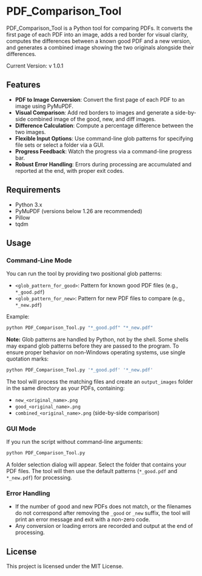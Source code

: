 # PDF_Comparison_Tool

PDF_Comparison_Tool is a Python tool for comparing PDFs. It converts the first page of each PDF into an image, adds a red border for visual clarity, computes the differences between a known good PDF and a new version, and generates a combined image showing the two originals alongside their differences.

Current Version: v 1.0.1

## Features

- **PDF to Image Conversion**: Convert the first page of each PDF to an image using PyMuPDF.
- **Visual Comparison**: Add red borders to images and generate a side-by-side combined image of the good, new, and diff images.
- **Difference Calculation**: Compute a percentage difference between the two images.
- **Flexible Input Options**: Use command-line glob patterns for specifying file sets or select a folder via a GUI.
- **Progress Feedback**: Watch the progress via a command-line progress bar.
- **Robust Error Handling**: Errors during processing are accumulated and reported at the end, with proper exit codes.

## Requirements

- Python 3.x
- PyMuPDF (versions below 1.26 are recommended)
- Pillow
- tqdm

## Usage

### Command-Line Mode

You can run the tool by providing two positional glob patterns:

- `<glob_pattern_for_good>`: Pattern for known good PDF files (e.g., `*_good.pdf`)
- `<glob_pattern_for_new>`: Pattern for new PDF files to compare (e.g., `*_new.pdf`)

Example:

```sh
python PDF_Comparison_Tool.py "*_good.pdf" "*_new.pdf"
```

**Note:** Glob patterns are handled by Python, not by the shell. Some shells may expand glob patterns before they are passed to the program. To ensure proper behavior on non-Windows operating systems, use single quotation marks:

```sh
python PDF_Comparison_Tool.py '*_good.pdf' '*_new.pdf'
```

The tool will process the matching files and create an `output_images` folder in the same directory as your PDFs, containing:

- `new_<original_name>.png`
- `good_<original_name>.png`
- `combined_<original_name>.png` (side-by-side comparison)

### GUI Mode

If you run the script without command-line arguments:

```sh
python PDF_Comparison_Tool.py
```

A folder selection dialog will appear. Select the folder that contains your PDF files. The tool will then use the default patterns (`*_good.pdf` and `*_new.pdf`) for processing.

### Error Handling

- If the number of good and new PDFs does not match, or the filenames do not correspond after removing the `_good` or `_new` suffix, the tool will print an error message and exit with a non-zero code.
- Any conversion or loading errors are recorded and output at the end of processing.

## License

This project is licensed under the MIT License.
